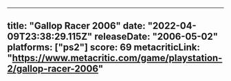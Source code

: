 
---
title: "Gallop Racer 2006"
date: "2022-04-09T23:38:29.115Z"
releaseDate: "2006-05-02"
platforms: ["ps2"]
score: 69
metacriticLink: "https://www.metacritic.com/game/playstation-2/gallop-racer-2006"
---

